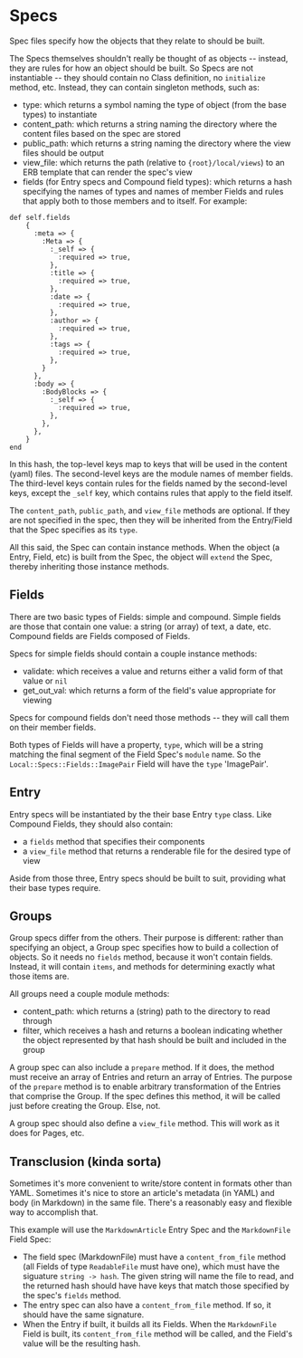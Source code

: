 # Specs

Spec files specify how the objects that they relate to should be built.

The Specs themselves shouldn't really be thought of as objects -- instead, they are rules for how an object should be built. So Specs are not instantiable -- they should contain no Class definition, no `initialize` method, etc. Instead, they can contain singleton methods, such as:
- type: which returns a symbol naming the type of object (from the base types) to instantiate
- content_path: which returns a string naming the directory where the content files based on the spec are stored
- public_path: which returns a string naming the directory where the view files should be output
- view_file: which returns the path (relative to `{root}/local/views`) to an ERB template that can render the spec's view
- fields (for Entry specs and Compound field types): which returns a hash specifying the names of types and names of member Fields and rules that apply both to those members and to itself. For example:
```
def self.fields
    {
      :meta => {
        :Meta => {
          :_self => {
            :required => true,
          },
          :title => {
            :required => true,
          },
          :date => {
            :required => true,
          },
          :author => {
            :required => true,
          },
          :tags => {
            :required => true,
          },
        }
      },
      :body => {
        :BodyBlocks => {
          :_self => {
            :required => true,
          },
        },
      },
    }
end
```

In this hash, the top-level keys map to keys that will be used in the content (yaml) files. The second-level keys are the module names of member fields. The third-level keys contain rules for the fields named by the second-level keys, except the `_self` key, which contains rules that apply to the field itself.

The `content_path`, `public_path`, and `view_file` methods are optional. If they are not specified in the spec, then they will be inherited from the Entry/Field that the Spec specifies as its `type`.

All this said, the Spec can contain instance methods. When the object (a Entry, Field, etc) is built from the Spec, the object will `extend` the Spec, thereby inheriting those instance methods.


## Fields

There are two basic types of Fields: simple and compound. Simple fields are those that contain one value: a string (or array) of text, a date, etc. Compound fields are Fields composed of Fields.

Specs for simple fields should contain a couple instance methods:
- validate: which receives a value and returns either a valid form of that value or `nil`
- get_out_val: which returns a form of the field's value appropriate for viewing

Specs for compound fields don't need those methods -- they will call them on their member fields.

Both types of Fields will have a property, `type`, which will be a string matching the final segment of the Field Spec's `module` name. So the `Local::Specs::Fields::ImagePair` Field will have the `type` 'ImagePair'.


## Entry

Entry specs will be instantiated by the their base Entry `type` class. Like Compound Fields, they should also contain:
- a `fields` method that specifies their components
- a `view_file` method that returns a renderable file for the desired type of view

Aside from those three, Entry specs should be built to suit, providing what their base types require.


## Groups

Group specs differ from the others. Their purpose is different: rather than specifying an object, a Group spec specifies how to build a collection of objects. So it needs no `fields` method, because it won't contain fields. Instead, it will contain `items`, and methods for determining exactly what those items are.

All groups need a couple module methods:
- content_path: which returns a (string) path to the directory to read through
- filter, which receives a hash and returns a boolean indicating whether the object represented by that hash should be built and included in the group

A group spec can also include a `prepare` method. If it does, the method must receive an array of Entries and return an array of Entries. The purpose of the `prepare` method is to enable arbitrary transformation of the Entries that comprise the Group. If the spec defines this method, it will be called just before creating the Group. Else, not.

A group spec should also define a `view_file` method. This will work as it does for Pages, etc.


## Transclusion (kinda sorta)

Sometimes it's more convenient to write/store content in formats other than YAML. Sometimes it's nice to store an article's metadata (in YAML) and body (in Markdown) in the same file. There's a reasonably easy and flexible way to accomplish that.

This example will use the `MarkdownArticle` Entry Spec and the `MarkdownFile` Field Spec:
- The field spec (MarkdownFile) must have a `content_from_file` method (all Fields of type `ReadableFile` must have one), which must have the siguature `string -> hash`. The given string will name the file to read, and the returned hash should have have keys that match those specified by the spec's `fields` method.
- The entry spec can also have a `content_from_file` method. If so, it should have the same signature.
- When the Entry if built, it builds all its Fields. When the `MarkdownFile` Field is built, its `content_from_file` method will be called, and the Field's value will be the resulting hash.
